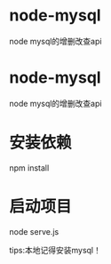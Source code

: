 # node-mysql
node mysql的增删改查api

# node-mysql
node mysql的增删改查api

# 安装依赖
npm install

# 启动项目
node serve.js

tips:本地记得安装mysql！
